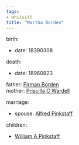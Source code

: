 ```yaml
---
tags:
- whitsitt
title: "Martha Borden"
---
```


birth:
  - date: 18390308

death:
  - date: 18960823

father: [Firman Borden](Firman%20Borden.md)  
mother: [Priscilla C Wardell](Priscilla%20C%20Wardell.md)

marriage:
  - spouse: [Alfred Pinkstaff](Alfred%20Pinkstaff.md)   

children:
  - [William A Pinkstaff](William%20A%20Pinkstaff.md)
